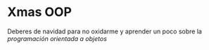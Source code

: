 # Xmas OOP
 
Deberes de navidad para no oxidarme y aprender un poco sobre la *programación orientada a objetos*

